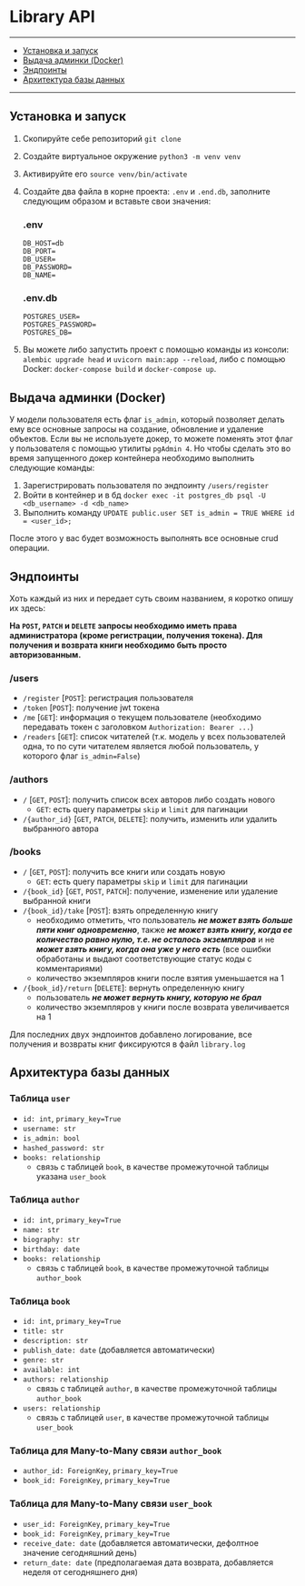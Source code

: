# Library API

***

- [Установка и запуск](#установка-и-запуск)
- [Выдача админки (Docker)](#выдача-админки-docker)
- [Эндпоинты](#эндпоинты)
- [Архитектура базы данных](#архитектура-базы-данных)

***

## Установка и запуск
1. Скопируйте себе репозиторий `git clone`
2. Создайте виртуальное окружение `python3 -m venv venv`
3. Активируйте его `source venv/bin/activate`
4. Создайте два файла в корне проекта: `.env` и `.end.db`, заполните следующим образом
и вставьте свои значения:

    ### .env
    ```
    DB_HOST=db
    DB_PORT=
    DB_USER=
    DB_PASSWORD=
    DB_NAME=
    ```
   
    ### .env.db
    ```
    POSTGRES_USER=
    POSTGRES_PASSWORD=
    POSTGRES_DB=
    ```
5. Вы можете либо запустить проект с помощью команды из консоли: `alembic upgrade head` и
`uvicorn main:app --reload`, либо с помощью Docker: `docker-compose build` и `docker-compose up`.

## Выдача админки (Docker)
У модели пользователя есть флаг `is_admin`, который позволяет делать ему все основные
запросы на создание, обновление и удаление объектов. Если вы не используете докер, то можете поменять
этот флаг у пользователя с помощью утилиты `pgAdmin 4`. Но чтобы сделать это во время
запущенного докер контейнера необходимо выполнить следующие команды:
1. Зарегистрировать пользователя по эндпоинту `/users/register`
2. Войти в контейнер и в бд `docker exec -it postgres_db psql -U <db_username> -d <db_name>`
3. Выполнить команду `UPDATE public.user SET is_admin = TRUE WHERE id = <user_id>;`

После этого у вас будет возможность выполнять все основные crud операции.

## Эндпоинты

Хоть каждый из них и передает суть своим названием, я коротко опишу их здесь:

**На `POST`, `PATCH` и `DELETE` запросы необходимо иметь права администратора (кроме регистрации, 
получения токена).
Для получения и возврата книги необходимо быть просто авторизованным.**

### /users

- `/register` [`POST`]: регистрация пользователя
- `/token` [`POST`]: получение jwt токена
- `/me` [`GET`]: информация о текущем пользователе (необходимо передавать токен с заголовком `Authorization: Bearer ...`)
- `/readers` [`GET`]: список читателей (т.к. модель у всех пользователей одна, то по сути читателем
является любой пользователь, у которого флаг `is_admin=False`)

### /authors

- `/` [`GET`, `POST`]: получить список всех авторов либо создать нового
  - `GET`: есть query параметры `skip` и `limit` для пагинации
- `/{author_id}` [`GET`, `PATCH`, `DELETE`]: получить, изменить или удалить выбранного автора

### /books

- `/` [`GET`, `POST`]: получить все книги или создать новую
    - `GET`: есть query параметры `skip` и `limit` для пагинации
- `/{book_id}` [`GET`, `POST`, `PATCH`]: получение, изменение или удаление выбранной книги
- `/{book_id}/take` [`POST`]: взять определенную книгу
    - необходимо отметить, что пользователь ***не может взять больше пяти книг одновременно***,
  также ***не может взять книгу, когда ее количество равно нулю, т.е. не осталось
  экземпляров*** и не ***может взять книгу, когда 
она уже у него есть*** (все ошибки обработаны и выдают соответствующие статус коды с комментариями)
    - количество экземпляров книги после взятия уменьшается на 1
- `/{book_id}/return` [`DELETE`]: вернуть определенную книгу
    - пользователь ***не может вернуть книгу, которую не брал***
    - количество экземпляров у книги после возврата увеличивается на 1

Для последних двух эндпоинтов добавлено логирование, все получения и возвраты книг фиксируются
в файл `library.log`

## Архитектура базы данных

### Таблица `user`

- `id: int`, `primary_key=True`
- `username: str`
- `is_admin: bool`
- `hashed_password: str`
- `books: relationship`
    - связь с таблицей `book`, в качестве промежуточной таблицы указана
  `user_book`

### Таблица `author`

- `id: int`, `primary_key=True`
- `name: str`
- `biography: str`
- `birthday: date`
- `books: relationship`
    - связь с таблицей `book`, в качестве промежуточной таблицы `author_book`

### Таблица `book`

- `id: int`, `primary_key=True`
- `title: str`
- `description: str`
- `publish_date: date` (добавляется автоматически)
- `genre: str`
- `available: int`
- `authors: relationship`
    - связь с таблицей `author`, в качестве промежуточной таблицы `author_book`
- `users: relationship`
    - связь с таблицей `user`, в качестве промежуточной таблицы `user_book`

### Таблица для Many-to-Many связи `author_book`

- `author_id: ForeignKey`, `primary_key=True`
- `book_id: ForeignKey`, `primary_key=True` 

### Таблица для Many-to-Many связи `user_book`

- `user_id: ForeignKey`, `primary_key=True`
- `book_id: ForeignKey`, `primary_key=True`
- `receive_date: date` (добавляется автоматически, дефолтное значение
сегодняшний день)
- `return_date: date` (предполагаемая дата возврата, добавляется неделя
от сегодняшнего дня)